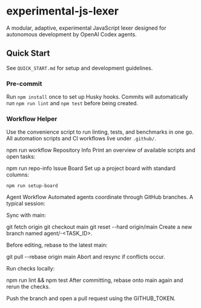 # experimental-js-lexer

A modular, adaptive, experimental JavaScript lexer designed for autonomous development by OpenAI Codex agents.

## Quick Start

See `QUICK_START.md` for setup and development guidelines.

### Pre-commit
Run `npm install` once to set up Husky hooks. Commits will automatically run `npm run lint` and `npm test` before being created.

### Workflow Helper
Use the convenience script to run linting, tests, and benchmarks in one go. All automation scripts and CI workflows live under `.github/`.

npm run workflow
Repository Info
Print an overview of available scripts and open tasks:


npm run repo-info
Issue Board
Set up a project board with standard columns:

```
npm run setup-board
```

Agent Workflow
Automated agents coordinate through GitHub branches. A typical session:

Sync with main:

git fetch origin
git checkout main
git reset --hard origin/main
Create a new branch named agent/<date>-<TASK_ID>.

Before editing, rebase to the latest main:

git pull --rebase origin main
Abort and resync if conflicts occur.

Run checks locally:

npm run lint && npm test
After committing, rebase onto main again and rerun the checks.

Push the branch and open a pull request using the GITHUB_TOKEN.
